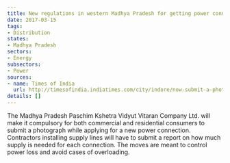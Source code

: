 ```yaml
---
title: New regulations in western Madhya Pradesh for getting power connection approvals
date: 2017-03-15
tags:
- Distribution
states:
- Madhya Pradesh
sectors:
- Energy
subsectors:
- Power
sources:
- name: Times of India
  url: http://timesofindia.indiatimes.com/city/indore/now-submit-a-photo-of-house-for-new-power-connection/articleshow/57599587.cms
details: []
---
```


The Madhya Pradesh Paschim Kshetra Vidyut Vitaran Company Ltd. will make it compulsory for both commercial and residential consumers to submit a photograph while applying for a new power connection. Contractors installing supply lines will have to submit a report on how much supply is needed for each connection. The moves are meant to control power loss and avoid cases of overloading.
